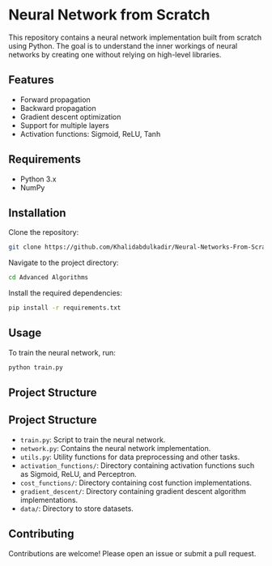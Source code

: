 # Neural Network from Scratch

This repository contains a neural network implementation built from scratch using Python. The goal is to understand the inner workings of neural networks by creating one without relying on high-level libraries.

## Features

- Forward propagation
- Backward propagation
- Gradient descent optimization
- Support for multiple layers
- Activation functions: Sigmoid, ReLU, Tanh

## Requirements

- Python 3.x
- NumPy

## Installation

Clone the repository:
```bash
git clone https://github.com/Khalidabdulkadir/Neural-Networks-From-Scratch.git
```

Navigate to the project directory:
```bash
cd Advanced Algorithms
```

Install the required dependencies:
```bash
pip install -r requirements.txt
```

## Usage

To train the neural network, run:
```bash
python train.py
```

## Project Structure

## Project Structure

- `train.py`: Script to train the neural network.
- `network.py`: Contains the neural network implementation.
- `utils.py`: Utility functions for data preprocessing and other tasks.
- `activation_functions/`: Directory containing activation functions such as Sigmoid, ReLU, and Perceptron.
- `cost_functions/`: Directory containing cost function implementations.
- `gradient_descent/`: Directory containing gradient descent algorithm implementations.
- `data/`: Directory to store datasets.
## Contributing

Contributions are welcome! Please open an issue or submit a pull request.
